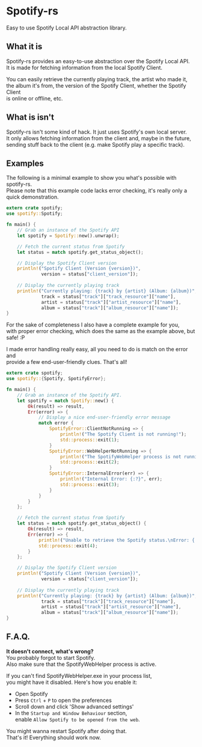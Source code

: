 # Spotify-rs
Easy to use Spotify Local API abstraction library.

## What it is
Spotify-rs provides an easy-to-use abstraction over the Spotify Local API.   
It is made for fetching information from the local Spotify Client.

You can easily retrieve the currently playing track, the artist who made it,   
the album it's from, the version of the Spotify Client, whether the Spotify Client   
is online or offline, etc.

## What is isn't
Spotify-rs isn't some kind of hack. It just uses Spotify's own local server.   
It only allows fetching information from the client and, maybe in the future,   
sending stuff back to the client (e.g. make Spotify play a specific track).

## Examples
The following is a minimal example to show you what's possible with spotify-rs.   
Please note that this example code lacks error checking, it's really only a quick demonstration.
```rust
extern crate spotify;
use spotify::Spotify;

fn main() {
    // Grab an instance of the Spotify API
    let spotify = Spotify::new().unwrap();

    // Fetch the current status from Spotify
    let status = match spotify.get_status_object();

    // Display the Spotify Client version
    println!("Spotify Client (Version {version})",
             version = status["client_version"]);
             
    // Display the currently playing track
    println!("Currently playing: {track} by {artist} (Album: {album})",
             track = status["track"]["track_resource"]["name"],
             artist = status["track"]["artist_resource"]["name"],
             album = status["track"]["album_resource"]["name"]);
}
```

For the sake of completeness I also have a complete example for you,   
with proper error checking, which does the same as the example above, but safe! :P

I made error handling really easy, all you need to do is match on the error and   
provide a few end-user-friendly clues. That's all!
```rust
extern crate spotify;
use spotify::{Spotify, SpotifyError};

fn main() {
    // Grab an instance of the Spotify API.
    let spotify = match Spotify::new() {
        Ok(result) => result,
        Err(error) => {
            // Display a nice end-user-friendly error message
            match error {
                SpotifyError::ClientNotRunning => {
                    println!("The Spotify Client is not running!");
                    std::process::exit(1);
                }
                SpotifyError::WebHelperNotRunning => {
                    println!("The SpotifyWebHelper process is not running!");
                    std::process::exit(2);
                }
                SpotifyError::InternalError(err) => {
                    println!("Internal Error: {:?}", err);
                    std::process::exit(3);
                }
            }
        }
    };

    // Fetch the current status from Spotify
    let status = match spotify.get_status_object() {
        Ok(result) => result,
        Err(error) => {
            println!("Unable to retrieve the Spotify status.\nError: {:?}", error);
            std::process::exit(4);
        }
    };

    // Display the Spotify Client version
    println!("Spotify Client (Version {version})",
             version = status["client_version"]);
            
    // Display the currently playing track
    println!("Currently playing: {track} by {artist} (Album: {album})",
             track = status["track"]["track_resource"]["name"],
             artist = status["track"]["artist_resource"]["name"],
             album = status["track"]["album_resource"]["name"]);
}
```

## F.A.Q.
**It doesn't connect, what's wrong?**   
You probably forgot to start Spotify.   
Also make sure that the SpotifyWebHelper process is active.

If you can't find SpotifyWebHelper.exe in your process list,   
you might have it disabled. Here's how you enable it:

- Open Spotify
- Press `Ctrl` + `P` to open the preferences
- Scroll down and click 'Show advanced settings'
- In the `Startup and Window Behaviour` section,   
  enable `Allow Spotify to be opened from the web`.

You might wanna restart Spotify after doing that.   
That's it! Everything should work now.